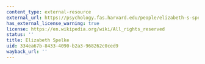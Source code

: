 ```yaml
---
content_type: external-resource
external_url: https://psychology.fas.harvard.edu/people/elizabeth-s-spelke
has_external_license_warning: true
license: https://en.wikipedia.org/wiki/All_rights_reserved
status: ''
title: Elizabeth Spelke
uid: 334ea67b-8433-4090-b2a3-968262c0ced9
wayback_url: ''
---
```

